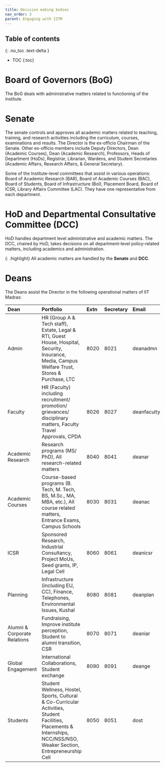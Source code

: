 ```yaml
---
title: Decision making bodies
nav_order: 3
parent: Engaging with IITM
---
```


## Table of contents
{: .no_toc .text-delta } 
* TOC
{:toc}

# Board of Governors (BoG)
The BoG deals with administrative matters related to functioning of the institute.

# Senate 
The senate controls and approves all academic matters related to teaching, training, and research activities including the curriculum, courses, examinations and results.
The Director is the ex-officio Chairman of the Senate. 
Other ex-officio members include Deputy Directors, Dean (Academic Courses), Dean (Academic Research), Professors, Heads of Department (HoDs), Registrar, Librarian, Wardens, and Student Secretaries (Academic Affairs, Research Affairs, & General Secretary).

Some of the Institute-level committees that assist in various operations: Board of Academic Research (BAR), Board of Academic Courses (BAC), Board of Students, Board of Infrastructure (BoI), Placement Board, Board of ICSR, Library Affairs Committee (LAC).
They have one representative from each department. 

# HoD and Departmental Consultative Committee (DCC) 
HoD handles department level administrative and academic matters. The DCC, chaired by HoD, takes decisions on all department-level policy-related matters, including academics and administration.

{: .highlight} 
All academic matters are handled by the **Senate** and **DCC**.

# Deans

The Deans assist the Director in the following operational matters of IIT Madras:

| Dean | Portfolio | Extn | Secretary | Email | Location                                      |
| :---- | :---- | :---- | :---- | :---- |:----------------------------------------------|
| Admin | HR (Group A & Tech staff), Estate, Legal & RTI, Guest House, Hospital, Security, Insurance, Media, Campus Welfare Trust, Stores & Purchase, LTC | 8020 | 8021 | deanadmn | 2<sup>nd</sup> floor, Admin Block             |
| Faculty | HR (Faculty) including recruitment/ promotion/ grievances/ disciplinary matters, Faculty Travel Approvals, CPDA | 8026 | 8027 | deanfaculty | 2<sup>nd</sup> floor, Admin Block             |
| Academic Research | Research programs (MS/ PhD), All research-related matters  | 8040 | 8041 | deanar | 4<sup>th</sup> floor, Admin Block             |
| Academic Courses | Course-based programs (B. Tech, M. Tech, BS, M.Sc., MA, MBA, etc.),   All course related matters, Entrance Exams, Campus Schools | 8030 | 8031 | deanac | 4<sup>th</sup> floor, Admin Building          |
| ICSR | Sponsored Research, Industrial Consultancy, Project MoUs, Seed grants, IP, Legal Cell | 8060 | 8061 | deanicsr | 1<sup>st</sup> floor, ICSR                    |
| Planning | Infrastructure (including EU, CC), Finance, Telephones, Environmental Issues, Kushal | 8080 | 8081 | deanplan  | 3<sup>rd</sup> floor, Admin Block             |
| Alumni & Corporate Relations | Fundraising, Improve institute perception, Student to alumni transition, CSR | 8070 | 8071 | deaniar | 2<sup>nd</sup> Floor, ICSR                    |
| Global Engagement | International Collaborations, Student exchange | 8090 | 8091 | deange | Innovation Centre                             |
| Students | Student Wellness, Hostel, Sports, Cultural & Co-Curricular Activities, Student Facilities, Placements & Internships, NCC/NSS/NSO, Weaker Section, Entrepreneurship Cell | 8050 | 8051 | dost | DOST Office building                          |